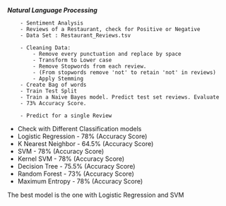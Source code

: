 ***Natural Language Processing***

        - Sentiment Analysis 
        - Reviews of a Restaurant, check for Positive or Negative
        - Data Set : Restaurant_Reviews.tsv

        - Cleaning Data:
            - Remove every punctuation and replace by space
            - Transform to Lower case
            - Remove Stopwords from each review. 
            - (From stopwords remove 'not' to retain 'not' in reviews)
            - Apply Stemming
        - Create Bag of words
        - Train Test Split
        - Train a Naive Bayes model. Predict test set reviews. Evaluate
        - 73% Accuracy Score.
        
        - Predict for a single Review
        
   - Check with Different Classification models
   - Logistic Regression - 78% (Accuracy Score)
   - K Nearest Neighbor - 64.5% (Accuracy Score)
   - SVM - 78% (Accuracy Score)
   - Kernel SVM - 78% (Accuracy Score)
   - Decision Tree - 75.5%  (Accuracy Score)
   - Random Forest - 73%  (Accuracy Score)
   - Maximum Entropy - 78%  (Accuracy Score)
   
 The best model is the one with Logistic Regression and SVM
        
        
        
        
        
        
